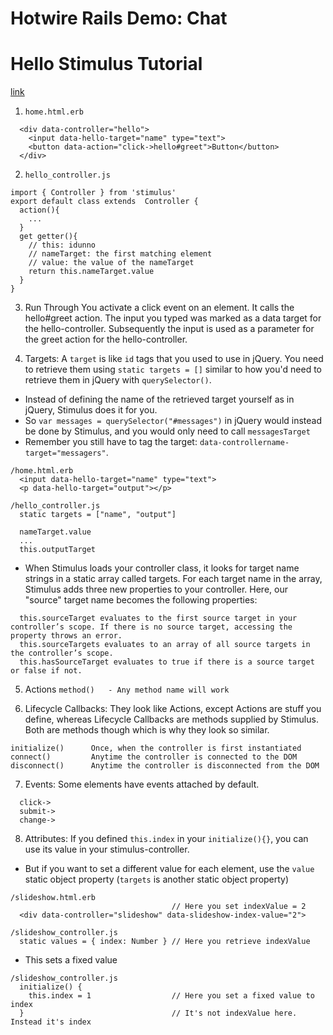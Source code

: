 # Hotwire Rails Demo: Chat

# Hello Stimulus Tutorial
[link](https://stimulus.hotwire.dev/handbook/hello-stimulus)
1. `home.html.erb`
```
  <div data-controller="hello">
    <input data-hello-target="name" type="text">
    <button data-action="click->hello#greet">Button</button>
  </div>
```

2. `hello_controller.js`
```
import { Controller } from 'stimulus'
export default class extends  Controller {
  action(){
    ...
  }
  get getter(){
    // this: idunno 
    // nameTarget: the first matching element
    // value: the value of the nameTarget
    return this.nameTarget.value
  }
}
```


3. Run Through
You activate a click event on an element. It calls the hello#greet action. The input you typed was marked as a data target for the hello-controller. Subsequently the input is used as a parameter for the greet action for the hello-controller. 


4. Targets: A `target` is like `id` tags that you used to use in jQuery. You need to retrieve them using `static targets = []` similar to how you'd need to retrieve them in jQuery with `querySelector()`. 
* Instead of defining the name of the retrieved target yourself as in jQuery, Stimulus does it for you. 
* So `var messages = querySelector("#messages")` in jQuery would instead be done by Stimulus, and you would only need to call `messagesTarget` 
* Remember you still have to tag the target: `data-controllername-target="messagers"`.

```
/home.html.erb
  <input data-hello-target="name" type="text">
  <p data-hello-target="output"></p>

/hello_controller.js
  static targets = ["name", "output"]

  nameTarget.value
  ...
  this.outputTarget
```
* When Stimulus loads your controller class, it looks for target name strings in a static array called targets. For each target name in the array, Stimulus adds three new properties to your controller. Here, our "source" target name becomes the following properties:

```
  this.sourceTarget evaluates to the first source target in your controller’s scope. If there is no source target, accessing the property throws an error.
  this.sourceTargets evaluates to an array of all source targets in the controller’s scope.
  this.hasSourceTarget evaluates to true if there is a source target or false if not.
```


5. Actions `method()   - Any method name will work` 

6. Lifecycle Callbacks: They look like Actions, except Actions are stuff you define, whereas Lifecycle Callbacks are methods supplied by Stimulus. Both are methods though which is why they look so similar.
```
initialize()	  Once, when the controller is first instantiated
connect()	      Anytime the controller is connected to the DOM
disconnect()	  Anytime the controller is disconnected from the DOM
```


7. Events: Some elements have events attached by default. 
```
  click->
  submit->
  change->
```


8. Attributes: If you defined `this.index` in your `initialize(){}`, you can use its value in your stimulus-controller.

* But if you want to set a different value for each element, use the `value` static object property (`targets` is another static object property)

```
/slideshow.html.erb
                                    // Here you set indexValue = 2
  <div data-controller="slideshow" data-slideshow-index-value="2"> 

/slideshow_controller.js
  static values = { index: Number } // Here you retrieve indexValue
```

* This sets a fixed value
```
/slideshow_controller.js
  initialize() {
    this.index = 1                  // Here you set a fixed value to index
  }                                 // It's not indexValue here. Instead it's index
```












